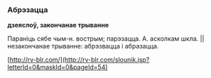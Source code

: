 ### Абрэзацца
**дзеяслоў, закончанае трыванне**

Параніць сябе чым-н. вострым; парэзацца. А. асколкам шкла. || незакончанае трыванне: абрэзвацца і абразацца.

<a rel="author">[http://rv-blr.com/](http://rv-blr.com/slounik.jsp?letterId=0&maskId=0&pageId=54)</a>
